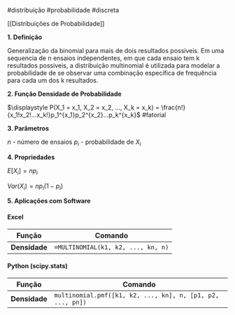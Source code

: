 #distribuição #probabilidade #discreta

[[Distribuições de Probabilidade]]

**1. Definição**

Generalização da binomial para mais de dois resultados possíveis. Em uma sequencia de n ensaios independentes, em que cada ensaio tem k resultados possíveis, a distribuição multinomial é utilizada para modelar a probabilidade de se observar uma combinação específica de frequência para cada um dos k resultados.

**2. Função Densidade de Probabilidade**

$\displaystyle P(X_1 = x_1, X_2 = x_2, ..., X_k = x_k) = \frac{n!}{x_1!x_2!...x_k!}p_1^{x_1}p_2^{x_2}...p_k^{x_k}$
#fatorial

**3. Parâmetros**

$n$ - número de ensaios
$p_i$ - probabilidade de $X_i$

**4. Propriedades**

$E[X_i] = np_i$

$Var(X_i) = np_i(1-p_i)$

 **5. Aplicações com Software**

#### **Excel**

| **Função**    | **Comando**                        |
| ------------- | ---------------------------------- |
| **Densidade** | `=MULTINOMIAL(k1, k2, ..., kn, n)` |

#### **Python (scipy.stats)**

| **Função**    | **Comando**                                                |
| ------------- | ---------------------------------------------------------- |
| **Densidade** | `multinomial.pmf([k1, k2, ..., kn], n, [p1, p2, ..., pn])` |
